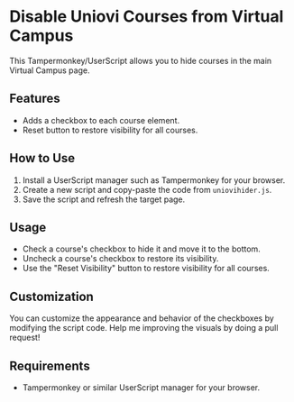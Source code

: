 # Disable Uniovi Courses from Virtual Campus

This Tampermonkey/UserScript allows you to hide courses in the main Virtual Campus page.

## Features

- Adds a checkbox to each course element.
- Reset button to restore visibility for all courses.

## How to Use

1. Install a UserScript manager such as Tampermonkey for your browser.
2. Create a new script and copy-paste the code from `uniovihider.js`.
3. Save the script and refresh the target page.

## Usage

- Check a course's checkbox to hide it and move it to the bottom.
- Uncheck a course's checkbox to restore its visibility.
- Use the "Reset Visibility" button to restore visibility for all courses.

## Customization

You can customize the appearance and behavior of the checkboxes by modifying the script code. 
Help me improving the visuals by doing a pull request!

## Requirements

- Tampermonkey or similar UserScript manager for your browser.

